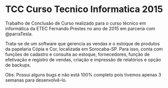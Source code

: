 # TCC Curso Tecnico Informatica 2015
Trabalho de Conclusão de Curso realizado para o curso técnico em informática da ETEC Fernando Prestes no ano de 2015 em parceria com @parraTesla.

Trata-se de um software que gerencia as vendas e o estoque de produtos da papelaria Cópia e Cor, localizada em Sorocaba-SP. Para isso, conta com funções de cadastro e consulta ao estoque, fornecedores, função de efetivação e registro de vendas, criação e impressão de relatórios e opção de backups.

Obs: Possui alguns bugs e não está 100% completo pois tivemos apenas 3 semanas para desenvolvê-lo.
